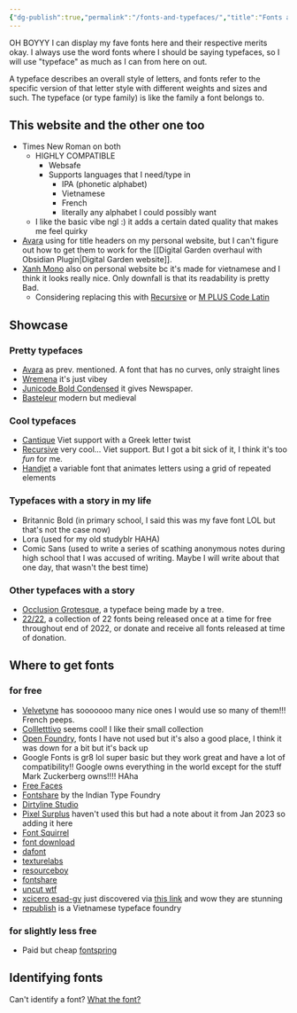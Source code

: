 ```yaml
---
{"dg-publish":true,"permalink":"/fonts-and-typefaces/","title":"Fonts and typefaces","tags":["technology","arts"],"created":"2024-04-26","updated":"2024-04-26"}
---
```



OH BOYYY I can display my fave fonts here and their respective merits okay. I always use the word fonts where I should be saying typefaces, so I will use "typeface" as much as I can from here on out.

A typeface describes an overall style of letters, and fonts refer to the specific version of that letter style with different weights and sizes and such. The typeface (or type family) is like the family a font belongs to.

## This website and the other one too

- Times New Roman on both
    - HIGHLY COMPATIBLE
	    - Websafe
	    - Supports languages that I need/type in
	         - IPA (phonetic alphabet)
	         - Vietnamese
	         - French
	         - literally any alphabet I could possibly want
     -  I like the basic vibe ngl :) it adds a certain dated quality that makes me feel quirky
- [Avara](https://velvetyne.fr/fonts/avara/) using for title headers on my personal website, but I can't figure out how to get them to work for the [[Digital Garden overhaul with Obsidian Plugin\|Digital Garden website]].
- [Xanh Mono](https://fonts.google.com/specimen/Xanh+Mono) also on personal website bc it's made for vietnamese and I think it looks really nice. Only downfall is that its readability is pretty Bad.
  - Considering replacing this with [Recursive](https://www.recursive.design/) or [M PLUS Code Latin](https://fonts.google.com/specimen/M+PLUS+Code+Latin)

## Showcase

### Pretty typefaces

- [Avara](https://velvetyne.fr/fonts/avara/) as prev. mentioned. A font that has no curves, only straight lines
- [Wremena](https://typefaces.temporarystate.net/preview/Wremena) it's just vibey
- [Junicode Bold Condensed](https://open-foundry.com/fonts/junicode_bold_condensed) it gives Newspaper.
- [Basteleur](https://www.velvetyne.fr/fonts/basteleur/) modern but medieval

### Cool typefaces

- [Cantique](https://velvetyne.fr/fonts/cantique/) Viet support with a Greek letter twist
- [Recursive](https://www.recursive.design/) very cool... Viet support. But I got a bit sick of it, I think it's too *fun* for me.
- [Handjet](https://rosettatype.com/Handjet) a variable font that animates letters using a grid of repeated elements

### Typefaces with a story in my life

- Britannic Bold (in primary school, I said this was my fave font LOL but that's not the case now)
- Lora (used for my old studyblr HAHA)
- Comic Sans (used to write a series of scathing anonymous notes during high school that I was accused of writing. Maybe I will write about that one day, that wasn't the best time)

### Other typefaces with a story

- [Occlusion Grotesque](https://bjoernkarmann.dk/project/occlution_grotesque), a typeface being made by a tree.
- [22/22](https://2222.seabellfoundry.com/), a collection of 22 fonts being released once at a time for free throughout end of 2022, or donate and receive all fonts released at time of donation.

## Where to get fonts

### for free

- [Velvetyne](https://velvetyne.fr) has sooooooo many nice ones I would use so many of them!!! French peeps.
- [Collletttivo](http://collletttivo.it/) seems cool! I like their small collection
- [Open Foundry](https://open-foundry.com/), fonts I have not used but it's also a good place, I think it was down for a bit but it's back up
- Google Fonts is gr8 lol super basic but they work great and have a lot of compatibility!! Google owns everything in the world except for the stuff Mark Zuckerberg owns!!!! HAha
- [Free Faces](https://www.freefaces.gallery/) 
- [Fontshare](https://www.fontshare.com/) by the Indian Type Foundry
- [Dirtyline Studio](https://dirtylinestudio.com/) 
- [Pixel Surplus](https://pixelsurplus.com/) haven't used this but had a note about it from Jan 2023 so adding it here
- [Font Squirrel](https://www.fontsquirrel.com/)
- [font download](https://font.download/) 
- [dafont](https://www.dafont.com/) 
- [texturelabs](https://texturelabs.org/) 
- [resourceboy](https://resourceboy.com/) 
- [fontshare](https://www.fontshare.com/)
- [uncut wtf](https://uncut.wtf/)
- [xcicero esad-gv](https://xcicero.esad-gv.net/) just discovered via [this link](https://www.instagram.com/reel/C7hQnR3IRDa/) and wow they are stunning
- [republish](https://republi.sh/) is a Vietnamese typeface foundry

### for slightly less free

- Paid but cheap [fontspring](https://www.fontspring.com/)

## Identifying fonts

Can't identify a font? [What the font?](https://www.myfonts.com/pages/whatthefont) 
